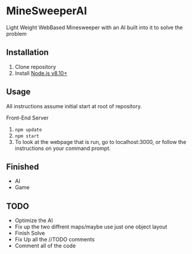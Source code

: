 # MineSweeperAI
Light Weight WebBased Minesweeper with an AI built into it to solve the problem

## Installation  
1. Clone repository  
2. Install [Node.js v8.10+](https://nodejs.org/en/)  

## Usage 
All instructions assume initial start at root of repository.  

Front-End Server  
1. `npm update`  
2. `npm start`  
3. To look at the webpage that is run, go to localhost:3000, or follow the instructions on your command prompt. 

## Finished
 - AI
 - Game

## TODO

- Optimize the AI
- Fix up the two diffrent maps/maybe use just one object layout
- Finish Solve
- Fix Up all the //TODO comments
- Comment all of the code
